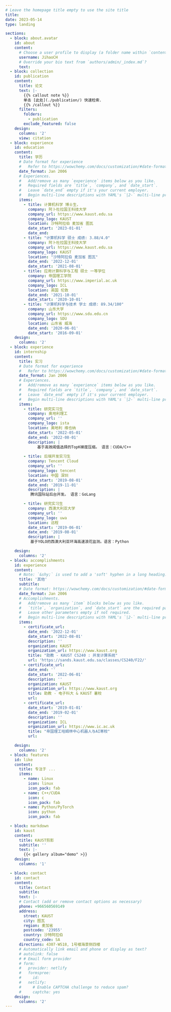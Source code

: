 ```yaml
---
# Leave the homepage title empty to use the site title
title:
date: 2023-05-14
type: landing

sections:
  - block: about.avatar
    id: about
    content:
      # Choose a user profile to display (a folder name within `content/authors/`)
      username: JihaoCH
      # Override your bio text from `authors/admin/_index.md`?
      text:
  - block: collection
    id: publication
    content:
      title: 论文
      text: |-
        {{% callout note %}}
        单击 [此处](./publication/) 快速检索.
        {{% /callout %}}
      filters:
        folders:
          - publication
        exclude_featured: false
    design:
      columns: '2'
      view: citation
  - block: experience
    id: education
    content:
      title: 学历
      # Date format for experience
      #   Refer to https://wowchemy.com/docs/customization/#date-format
      date_format: Jan 2006
      # Experiences.
      #   Add/remove as many `experience` items below as you like.
      #   Required fields are `title`, `company`, and `date_start`.
      #   Leave `date_end` empty if it's your current employer.
      #   Begin multi-line descriptions with YAML's `|2-` multi-line prefix.
      items:
        - title: 计算机科学 博士生，
          company: 阿卜杜拉国王科技大学
          company_url: https://www.kaust.edu.sa
          company_logo: KAUST
          location: 沙特阿拉伯 麦加省 图瓦
          date_start: '2023-01-01'
          date_end:
        - title: "计算机科学 硕士 成绩: 3.88/4.0"
          company: 阿卜杜拉国王科技大学
          company_url: https://www.kaust.edu.sa
          company_logo: KAUST
          location: "沙特阿拉伯 麦加省 图瓦"
          date_end: '2022-12-01'
          date_start: '2021-08-01'
        - title: 应用计算科学与工程 硕士 一等学位
          company: 帝国理工学院
          company_url: https://www.imperial.ac.uk
          company_logo: ICL
          location: 英国 伦敦
          date_end: '2021-10-01'
          date_start: '2020-10-01'
        - title: "计算机科学与技术 学士 成绩: 89.34/100"
          company: 山东大学
          company_url: https://www.sdu.edu.cn
          company_logo: SDU
          location: 山东省 威海
          date_end: '2020-06-01'
          date_start: '2016-09-01'
    design:
      columns: '2'
  - block: experience
    id: internship
    content:
      title: 实习
      # Date format for experience
      #   Refer to https://wowchemy.com/docs/customization/#date-format
      date_format: Jan 2006
      # Experiences.
      #   Add/remove as many `experience` items below as you like.
      #   Required fields are `title`, `company`, and `date_start`.
      #   Leave `date_end` empty if it's your current employer.
      #   Begin multi-line descriptions with YAML's `|2-` multi-line prefix.
      items:
        - title: 研究实习生
          company: 奥地利理工
          company_url: ''
          company_logo: ista
          location: 奥地利 维也纳
          date_start: '2022-05-01'
          date_end: '2022-08-01'
          description: |
              基于高效阈值选择的TopK梯度压缩。 语言：CUDA/C++
              
        - title: 后端开发实习生
          company: Tencent Cloud
          company_url: ''
          company_logo: tencent
          location: 中国 深圳
          date_start: '2019-08-01'
          date_end: '2019-11-01'
          description: |
           腾讯国际站后台开发。 语言：GoLang

        - title: 研究实习生
          company: 西澳大利亚大学
          company_url: ''
          company_logo: uwa
          location: 远程
          date_start: '2019-06-01'
          date_end: '2019-08-01'
          description: |
           基于YOLO的西澳大利亚环海高速浪花监测。语言：Python

    design:
      columns: '2'
  - block: accomplishments
    id: experience
    content:
      # Note: `&shy;` is used to add a 'soft' hyphen in a long heading.
      title: '其他'
      subtitle:
      # Date format: https://wowchemy.com/docs/customization/#date-format
      date_format: Jan 2006
      # Accomplishments.
      #   Add/remove as many `item` blocks below as you like.
      #   `title`, `organization`, and `date_start` are the required parameters.
      #   Leave other parameters empty if not required.
      #   Begin multi-line descriptions with YAML's `|2-` multi-line prefix.
      items:
        - certificate_url:
          date_end: '2022-12-01'
          date_start: '2022-08-01'
          description: ''
          organization: KAUST
          organization_url: https://www.kaust.org
          title: "助教 - KAUST CS240 : 并发计算系统"
          url: 'https://sands.kaust.edu.sa/classes/CS240/F22/'
        - certificate_url:
          date_end: ''
          date_start: '2022-06-01'
          description: ''
          organization: KAUST
          organization_url: https://www.kaust.org
          title: 助教 - 电子科大 & KAUST 暑校
          url: 
        - certificate_url:
          date_start: '2019-01-01'
          date_end: '2019-02-01'
          description: ''
          organization: ICL
          organization_url: https://www.ic.ac.uk
          title: "帝国理工哈姆林中心机器人与AI寒校"
          url: 

    design:
      columns: '2'
  - block: features
    id: like
    content:
      title: 专注于 ...
      items:
        - name: Linux
          icon: linux
          icon_pack: fab
        - name: C++/CUDA
          icon: c
          icon_pack: fab
        - name: Python/PyTorch
          icon: python
          icon_pack: fab

  - block: markdown
    id: kaust
    content:
      title: KAUST剪影
      subtitle: ''
      text: |-
        {{< gallery album="demo" >}}
    design:
      columns: '1'

  - block: contact
    id: contact
    content:
      title: Contact
      subtitle:
      text: |-
      # Contact (add or remove contact options as necessary)
      phone: +966560569149
      address:
        street: KAUST
        city: 图瓦
        region: 麦加省
        postcode: '23955'
        country: 沙特阿拉伯
        country_code: SA
      directions: 4307-WS18, 1号楼海景侧四楼
      # Automatically link email and phone or display as text?
      # autolink: false
      # # Email form provider
      # form:
      #   provider: netlify
      #   formspree:
      #     id:
      #   netlify:
      #     # Enable CAPTCHA challenge to reduce spam?
      #     captcha: yes
    design:
      columns: '2'
---
```


